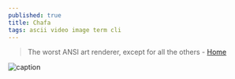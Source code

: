 ```yaml
---
published: true
title: Chafa
tags: ascii video image term cli
---
```

> The worst ANSI art renderer, except for all the others - [Home](https://hpjansson.org/blag/2019/01/07/the-worst-ansi-renderer-except-for-all-the-others/) 

![caption](https://hpjansson.org/chafa/img/example-3.gif)

